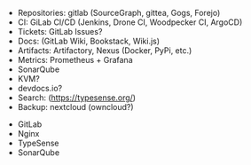 * Repositories: gitlab (SourceGraph, gittea, Gogs, Forejo)
* CI: GiLab CI/CD (Jenkins, Drone CI, Woodpecker CI, ArgoCD)
* Tickets: GitLab Issues?
* Docs: (GitLab Wiki, Bookstack, Wiki.js)
* Artifacts: Artifactory, Nexus (Docker, PyPi, etc.)
* Metrics: Prometheus + Grafana
* SonarQube
* KVM?
* devdocs.io?
* Search: (https://typesense.org/)
* Backup: nextcloud (owncloud?)

- GitLab
- Nginx
- TypeSense
- SonarQube
